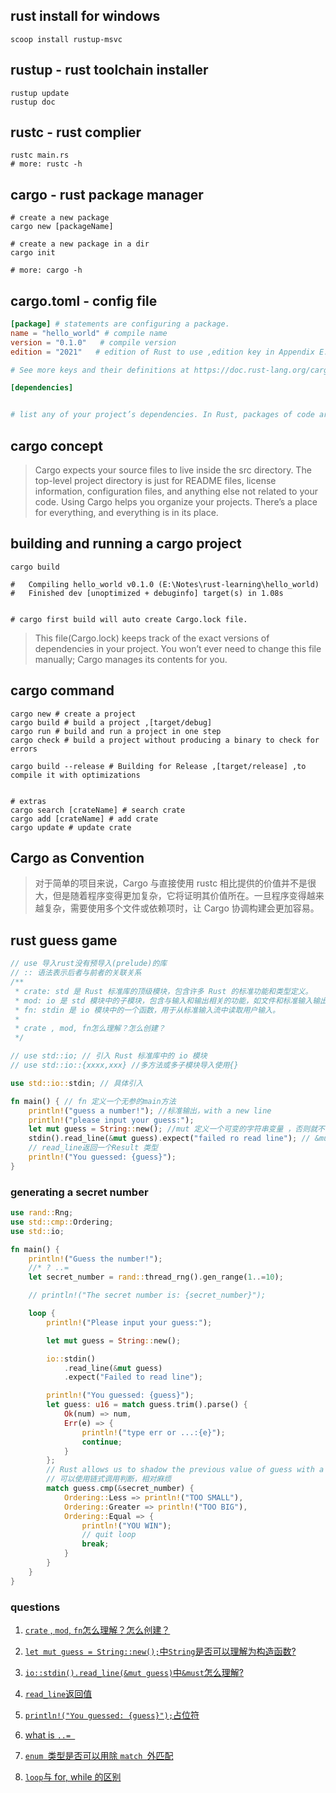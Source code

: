 ## rust install for windows

```shell
scoop install rustup-msvc
```

## rustup - rust toolchain installer

```shell
rustup update
rustup doc
```

## rustc - rust complier

```shell
rustc main.rs
# more: rustc -h
```

## cargo - rust package manager

```shell
# create a new package
cargo new [packageName]

# create a new package in a dir
cargo init

# more: cargo -h
```

## cargo.toml - config file

```toml
[package] # statements are configuring a package.
name = "hello_world" # compile name
version = "0.1.0"   # compile version
edition = "2021"   # edition of Rust to use ,edition key in Appendix E.https://doc.rust-lang.org/book/appendix-05-editions.html

# See more keys and their definitions at https://doc.rust-lang.org/cargo/reference/manifest.html

[dependencies]


# list any of your project’s dependencies. In Rust, packages of code are referred to as crates.
```

## cargo concept

> Cargo expects your source files to live inside the src directory. The top-level project directory is just for README files, license information, configuration files, and anything else not related to your code. Using Cargo helps you organize your projects. There’s a place for everything, and everything is in its place.

## building and running a cargo project

```shell
cargo build

#   Compiling hello_world v0.1.0 (E:\Notes\rust-learning\hello_world)
#   Finished dev [unoptimized + debuginfo] target(s) in 1.08s


# cargo first build will auto create Cargo.lock file.
```

> This file(Cargo.lock) keeps track of the exact versions of dependencies in your project. You won’t ever need to change this file manually; Cargo manages its contents for you.

## cargo command

```shell
cargo new # create a project
cargo build # build a project ,[target/debug]
cargo run # build and run a project in one step
cargo check # build a project without producing a binary to check for errors

cargo build --release # Building for Release ,[target/release] ,to compile it with optimizations


# extras
cargo search [crateName] # search crate
cargo add [crateName] # add crate
cargo update # update crate
```

## Cargo as Convention

> 对于简单的项目来说，Cargo 与直接使用 rustc 相比提供的价值并不是很大，但是随着程序变得更加复杂，它将证明其价值所在。一旦程序变得越来越复杂，需要使用多个文件或依赖项时，让 Cargo 协调构建会更加容易。

## rust guess game

```rust
// use 导入rust没有预导入(prelude)的库
// :: 语法表示后者与前者的关联关系
/**
 * crate: std 是 Rust 标准库的顶级模块，包含许多 Rust 的标准功能和类型定义。
 * mod: io 是 std 模块中的子模块，包含与输入和输出相关的功能，如文件和标准输入输出流等。
 * fn: stdin 是 io 模块中的一个函数，用于从标准输入流中读取用户输入。
 *
 * crate , mod, fn怎么理解？怎么创建？
 */

// use std::io; // 引入 Rust 标准库中的 io 模块
// use std::io::{xxxx,xxx} //多方法或多子模块导入使用{}

use std::io::stdin; // 具体引入

fn main() { // fn 定义一个无参的main方法
    println!("guess a number!"); //标准输出，with a new line
    println!("please input your guess:");
    let mut guess = String::new(); //mut 定义一个可变的字符串变量 ，否则就不能对其进行修改，只能读取
    stdin().read_line(&mut guess).expect("failed ro read line"); // &mut怎么理解？
    // read_line返回一个Result 类型
    println!("You guessed: {guess}");
}
```

### generating a secret number

```rust
use rand::Rng;
use std::cmp::Ordering;
use std::io;

fn main() {
    println!("Guess the number!");
    //* ? ..=
    let secret_number = rand::thread_rng().gen_range(1..=10);

    // println!("The secret number is: {secret_number}");

    loop {
        println!("Please input your guess:");

        let mut guess = String::new();

        io::stdin()
            .read_line(&mut guess)
            .expect("Failed to read line");

        println!("You guessed: {guess}");
        let guess: u16 = match guess.trim().parse() {
            Ok(num) => num,
            Err(e) => {
                println!("type err or ...:{e}");
                continue;
            }
        };
        // Rust allows us to shadow the previous value of guess with a new one.
        // 可以使用链式调用判断，相对麻烦
        match guess.cmp(&secret_number) {
            Ordering::Less => println!("TOO SMALL"),
            Ordering::Greater => println!("TOO BIG"),
            Ordering::Equal => {
                println!("YOU WIN");
                // quit loop
                break;
            }
        }
    }
}

```

### questions

1. [`crate` , `mod`, `fn`怎么理解？怎么创建？](docs/1.md)

2. [`let mut guess = String::new();`中`String`是否可以理解为构造函数?](docs/2.md)

3. [`io::stdin().read_line(&mut guess)`中`&must`怎么理解?](docs/3.md)

4. [`read_line`返回值](docs/4.md)

5. [`println!("You guessed: {guess}");`占位符](docs/5.md)

6. [what is `..= `](docs/6.md)

7. [`enum `类型是否可以用除 `match `外匹配](docs/7.md)

8. [`loop`与 for, while 的区别](docs/8.md)
